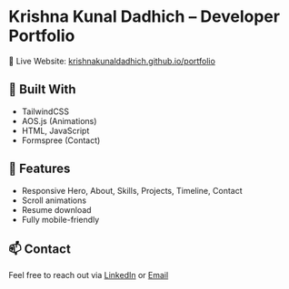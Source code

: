 # Krishna Kunal Dadhich – Developer Portfolio

🚀 Live Website: [krishnakunaldadhich.github.io/portfolio](https://krishnakunaldadhich.github.io/portfolio)

## 🧩 Built With
- TailwindCSS
- AOS.js (Animations)
- HTML, JavaScript
- Formspree (Contact)

## 📄 Features
- Responsive Hero, About, Skills, Projects, Timeline, Contact
- Scroll animations
- Resume download
- Fully mobile-friendly

## 📫 Contact
Feel free to reach out via [LinkedIn](https://linkedin.com/in/krishnakunaldadhich) or [Email](mailto:krishnakunaldadhich@gmail.com)
